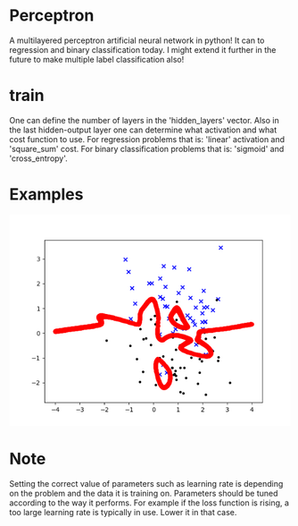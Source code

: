 # Perceptron
A multilayered perceptron artificial neural network in python!
It can to regression and binary classification today.
I might extend it further in the future to make
multiple label classification also!

# train
One can define the number of layers in the 'hidden_layers' vector.
Also in the last hidden-output layer one can determine what 
activation and what cost function to use.
For regression problems that is: 'linear' activation and 'square_sum' cost.
For binary classification problems that is: 'sigmoid' and 'cross_entropy'. 

# Examples

![Binary classification](examples/gauss_classifier_H100-100-100-10-10.png?raw=true "Binary Classification")

# Note
Setting the correct value of parameters such as learning rate is depending
on the problem and the data it is training on. Parameters should be tuned 
according to the way it performs. For example if the loss function is rising, 
a too large  learning rate is typically in use. Lower it in that case. 
